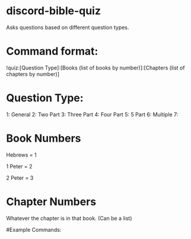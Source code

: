 # discord-bible-quiz
Asks questions based on different question types.

# Command format:
!quiz:[Question Type]:[Books (list of books by number)]:[Chapters (list of chapters by number)]

# Question Type:
1: General
2: Two Part
3: Three Part
4: Four Part
5: 5 Part
6: Multiple
7: 
# Book Numbers
Hebrews = 1

1 Peter = 2

2 Peter = 3

# Chapter Numbers

Whatever the chapter is in that book. (Can be a list)


#Example Commands:

